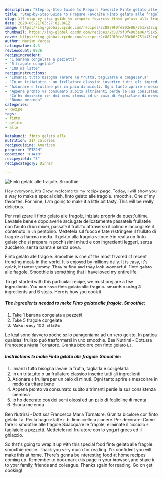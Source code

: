 ```yaml
---
description: "Step-by-Step Guide to Prepare Favorite Finto gelato alle fragole. Smoothie"
title: "Step-by-Step Guide to Prepare Favorite Finto gelato alle fragole. Smoothie"
slug: 146-step-by-step-guide-to-prepare-favorite-finto-gelato-alle-fragole-smoothie
date: 2020-06-21T05:27:02.861Z
image: https://img-global.cpcdn.com/recipes/2c8879f0fe803e06/751x532cq70/finto-gelato-alle-fragole-smoothie-recipe-main-photo.jpg
thumbnail: https://img-global.cpcdn.com/recipes/2c8879f0fe803e06/751x532cq70/finto-gelato-alle-fragole-smoothie-recipe-main-photo.jpg
cover: https://img-global.cpcdn.com/recipes/2c8879f0fe803e06/751x532cq70/finto-gelato-alle-fragole-smoothie-recipe-main-photo.jpg
author: Marian Vargas
ratingvalue: 4.3
reviewcount: 8936
recipeingredient:
- "1 banana congelata a pezzetti"
- "5 fragole congelate"
- "100 ml latte"
recipeinstructions:
- "Innanzi tutto bisogna lavare la frutta, tagliarla e congelarla"
- "In un tritatutto o un frullatore classico inserire tutti gli ingredienti"
- "Azionare e frullare per un paio di minuti. Ogni tanto aprire e mescolare in modo da tritare bene"
- "Appena pronto va consumato subito altrimenti perde la sua consistenza cremosa"
- "Io ho decorato con dei semi oleosi ed un paio di foglioline di menta"
- "Buona merenda"
categories:
- Recipe
tags:
- finto
- gelato
- alle

katakunci: finto gelato alle 
nutrition: 217 calories
recipecuisine: American
preptime: "PT22M"
cooktime: "PT41M"
recipeyield: "3"
recipecategory: Dinner

---
```



![Finto gelato alle fragole. Smoothie](https://img-global.cpcdn.com/recipes/2c8879f0fe803e06/751x532cq70/finto-gelato-alle-fragole-smoothie-recipe-main-photo.jpg)

Hey everyone, it's Drew, welcome to my recipe page. Today, I will show you a way to make a special dish, finto gelato alle fragole. smoothie. One of my favorites. For mine, I am going to make it a little bit tasty. This will be really delicious.

Per realizzare il finto gelato alle fragole, iniziate proprio da quest&#39;ultime. Lavatele bene e dopo averle asciugate delicatamente passatele frullatele con l&#39;aiuto di un mixer, passate il frullato attraverso il colino e raccogliete il contenuto in un pentolino. Mettetela sul fuoco e fate restringere il frullato di fragole a fiamma media. Il gelato alla fragola veloce è in realtà un finto gelato che si prepara in pochissimi minuti e con ingredienti leggeri, senza zucchero, senza panna e senza uova.

Finto gelato alle fragole. Smoothie is one of the most favored of recent trending meals in the world. It is enjoyed by millions daily. It is easy, it's quick, it tastes yummy. They're fine and they look wonderful. Finto gelato alle fragole. Smoothie is something that I have loved my entire life.


To get started with this particular recipe, we must prepare a few ingredients. You can have finto gelato alle fragole. smoothie using 3 ingredients and 6 steps. Here is how you cook it.

<!--inarticleads1-->

##### The ingredients needed to make Finto gelato alle fragole. Smoothie:

1. Take 1 banana congelata a pezzetti
1. Take 5 fragole congelate
1. Make ready 100 ml latte


Le kcal sono davvero poche se lo paragoniamo ad un vero gelato. In pratica qualsiasi frullato può trasformarsi in uno smoothie. Ben Nutrirsi - Dott.ssa Francesca Maria Tornatore. Granita bicolore con finto gelato La. 

<!--inarticleads2-->

##### Instructions to make Finto gelato alle fragole. Smoothie:

1. Innanzi tutto bisogna lavare la frutta, tagliarla e congelarla
1. In un tritatutto o un frullatore classico inserire tutti gli ingredienti
1. Azionare e frullare per un paio di minuti. Ogni tanto aprire e mescolare in modo da tritare bene
1. Appena pronto va consumato subito altrimenti perde la sua consistenza cremosa
1. Io ho decorato con dei semi oleosi ed un paio di foglioline di menta
1. Buona merenda


Ben Nutrirsi - Dott.ssa Francesca Maria Tornatore. Granita bicolore con finto gelato La. Per la bagna: latte q.b. limoncello a piacere. Per decorare: Come fare lo smoothie alle fragole Sciacquate le fragole, eliminate il picciolo e tagliatele a pezzetti. Mettetele nel frullatore con lo yogurt greco ed il ghiaccio. 

So that's going to wrap it up with this special food finto gelato alle fragole. smoothie recipe. Thank you very much for reading. I'm confident you will make this at home. There's gonna be interesting food at home recipes coming up. Remember to bookmark this page in your browser, and share it to your family, friends and colleague. Thanks again for reading. Go on get cooking!
